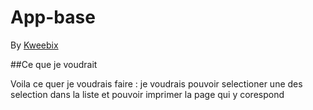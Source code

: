 # App-base
By [Kweebix](http://kweebix.com)

##Ce que je voudrait 

Voila ce quer je voudrais faire : je voudrais pouvoir selectioner une des selection dans la liste et pouvoir imprimer la page qui y corespond 
